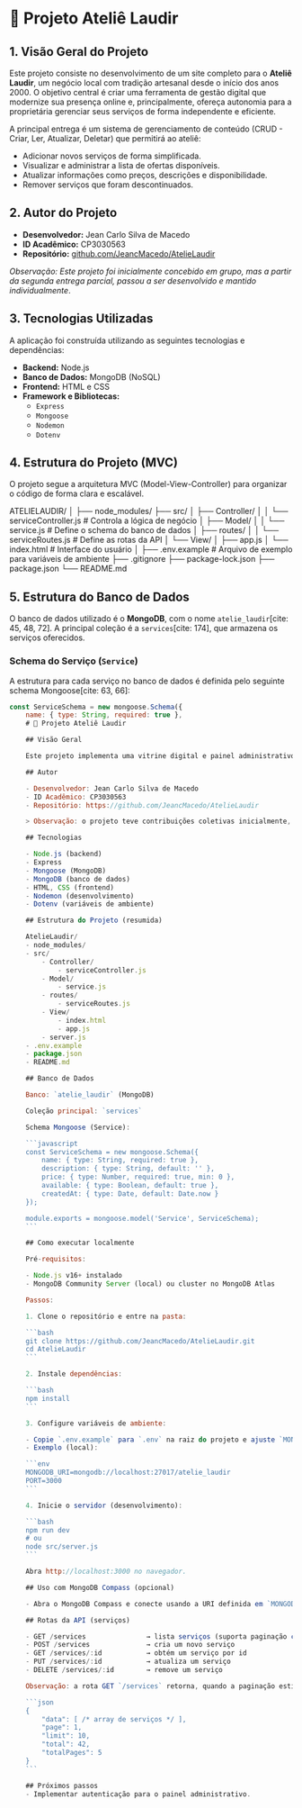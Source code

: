 # 🧵 Projeto Ateliê Laudir

## 1. Visão Geral do Projeto

Este projeto consiste no desenvolvimento de um site completo para o **Ateliê Laudir**, um negócio local com tradição artesanal desde o início dos anos 2000. O objetivo central é criar uma ferramenta de gestão digital que modernize sua presença online e, principalmente, ofereça autonomia para a proprietária gerenciar seus serviços de forma independente e eficiente.

A principal entrega é um sistema de gerenciamento de conteúdo (CRUD - Criar, Ler, Atualizar, Deletar) que permitirá ao ateliê:
* Adicionar novos serviços de forma simplificada.
* Visualizar e administrar a lista de ofertas disponíveis.
* Atualizar informações como preços, descrições e disponibilidade.
* Remover serviços que foram descontinuados.

## 2. Autor do Projeto

* **Desenvolvedor:** Jean Carlo Silva de Macedo
* **ID Acadêmico:** CP3030563 
* **Repositório:** [github.com/JeancMacedo/AtelieLaudir](https://github.com/JeancMacedo/AtelieLaudir)

*Observação: Este projeto foi inicialmente concebido em grupo, mas a partir da segunda entrega parcial, passou a ser desenvolvido e mantido individualmente*.

## 3. Tecnologias Utilizadas

A aplicação foi construída utilizando as seguintes tecnologias e dependências:

* **Backend:** Node.js
* **Banco de Dados:** MongoDB (NoSQL)
* **Frontend:** HTML e CSS
* **Framework e Bibliotecas:**
    * `Express` 
    * `Mongoose` 
    * `Nodemon` 
    * `Dotenv` 

## 4. Estrutura do Projeto (MVC)

O projeto segue a arquitetura MVC (Model-View-Controller) para organizar o código de forma clara e escalável.

ATELIELAUDIR/ │ ├── node_modules/ ├── src/ │ ├── Controller/ │ │ └── serviceController.js # Controla a lógica de negócio  │ ├── Model/ │ │ └── service.js # Define o schema do banco de dados  │ ├── routes/ │ │ └── serviceRoutes.js # Define as rotas da API  │ └── View/ │ ├── app.js │ └── index.html # Interface do usuário  │ ├── .env.example # Arquivo de exemplo para variáveis de ambiente  ├── .gitignore ├── package-lock.json ├── package.json └── README.md

## 5. Estrutura do Banco de Dados

O banco de dados utilizado é o **MongoDB**, com o nome `atelie_laudir`[cite: 45, 48, 72]. A principal coleção é a `services`[cite: 174], que armazena os serviços oferecidos.

### Schema do Serviço (`Service`)

A estrutura para cada serviço no banco de dados é definida pelo seguinte schema Mongoose[cite: 63, 66]:

```javascript
const ServiceSchema = new mongoose.Schema({
    name: { type: String, required: true },
    # 🧵 Projeto Ateliê Laudir

    ## Visão Geral

    Este projeto implementa uma vitrine digital e painel administrativo para o Ateliê Laudir — um ateliê artesanal com atuação em Campinas (SP). A aplicação fornece um CRUD para gerenciar serviços (criar, listar, atualizar e remover), além de uma interface administrativa simples.

    ## Autor

    - Desenvolvedor: Jean Carlo Silva de Macedo
    - ID Acadêmico: CP3030563
    - Repositório: https://github.com/JeancMacedo/AtelieLaudir

    > Observação: o projeto teve contribuições coletivas inicialmente, mas a manutenção atual é feita individualmente.

    ## Tecnologias

    - Node.js (backend)
    - Express
    - Mongoose (MongoDB)
    - MongoDB (banco de dados)
    - HTML, CSS (frontend)
    - Nodemon (desenvolvimento)
    - Dotenv (variáveis de ambiente)

    ## Estrutura do Projeto (resumida)

    AtelieLaudir/
    - node_modules/
    - src/
        - Controller/
            - serviceController.js
        - Model/
            - service.js
        - routes/
            - serviceRoutes.js
        - View/
            - index.html
            - app.js
        - server.js
    - .env.example
    - package.json
    - README.md

    ## Banco de Dados

    Banco: `atelie_laudir` (MongoDB)

    Coleção principal: `services`

    Schema Mongoose (Service):

    ```javascript
    const ServiceSchema = new mongoose.Schema({
        name: { type: String, required: true },
        description: { type: String, default: '' },
        price: { type: Number, required: true, min: 0 },
        available: { type: Boolean, default: true },
        createdAt: { type: Date, default: Date.now }
    });

    module.exports = mongoose.model('Service', ServiceSchema);
    ```

    ## Como executar localmente

    Pré-requisitos:

    - Node.js v16+ instalado
    - MongoDB Community Server (local) ou cluster no MongoDB Atlas

    Passos:

    1. Clone o repositório e entre na pasta:

    ```bash
    git clone https://github.com/JeancMacedo/AtelieLaudir.git
    cd AtelieLaudir
    ```

    2. Instale dependências:

    ```bash
    npm install
    ```

    3. Configure variáveis de ambiente:

    - Copie `.env.example` para `.env` na raiz do projeto e ajuste `MONGODB_URI` se necessário.
    - Exemplo (local):

    ```env
    MONGODB_URI=mongodb://localhost:27017/atelie_laudir
    PORT=3000
    ```

    4. Inicie o servidor (desenvolvimento):

    ```bash
    npm run dev
    # ou
    node src/server.js
    ```

    Abra http://localhost:3000 no navegador.

    ## Uso com MongoDB Compass (opcional)

    - Abra o MongoDB Compass e conecte usando a URI definida em `MONGODB_URI` (por exemplo, `mongodb://localhost:27017/atelie_laudir`).

    ## Rotas da API (serviços)

    - GET /services               → lista serviços (suporta paginação com `?page=` e `?limit=`)
    - POST /services              → cria um novo serviço
    - GET /services/:id           → obtém um serviço por id
    - PUT /services/:id           → atualiza um serviço
    - DELETE /services/:id        → remove um serviço

    Observação: a rota GET `/services` retorna, quando a paginação estiver habilitada, um objeto com metadados e a lista em `data`:

    ```json
    {
        "data": [ /* array de serviços */ ],
        "page": 1,
        "limit": 10,
        "total": 42,
        "totalPages": 5
    }
    ```

    ## Próximos passos
    - Implementar autenticação para o painel administrativo.
